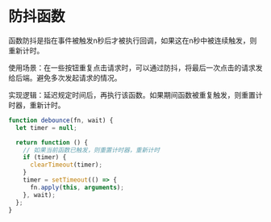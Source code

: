 # 防抖函数
函数防抖是指在事件被触发n秒后才被执行回调，如果这在n秒中被连续触发，则重新计时。

使用场景：在一些按钮重复点击请求时，可以通过防抖，将最后一次点击的请求发给后端。避免多次发起请求的情况。

实现逻辑：延迟规定时间后，再执行该函数。如果期间函数被重复触发，则重置计时器，重新计时。
```js
function debounce(fn, wait) {
  let timer = null;

  return function () {
    // 如果当前函数已触发，则重置计时器，重新计时
    if (timer) {
      clearTimeout(timer);
    }
    timer = setTimeout(() => {
      fn.apply(this, arguments);
    }, wait);
  };
}

```